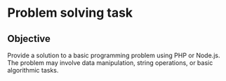 # Problem solving task

## Objective

Provide a solution to a basic programming problem using PHP or Node.js. The problem may involve data manipulation, string operations, or basic algorithmic tasks.